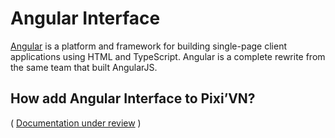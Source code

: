 # Angular Interface

[Angular](https://angular.dev/) is a platform and framework for building single-page client applications using HTML and TypeScript. Angular is a complete rewrite from the same team that built AngularJS.

## How add Angular Interface to Pixi’VN?

( [Documentation under review](https://github.com/DRincs-Productions/pixi-vn/issues/162) )
